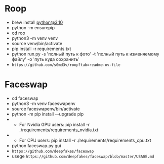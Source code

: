 # Roop
    

- brew install python@3.10
- python -m ensurepip
- cd roo
- python3 -m venv venv 
- source venv/bin/activate 
- pip install -r requirements.txt
- python run.py -s 'полный путь к фото' -t 'полный путь к изменяемому файлу' -o 'путь куда сохранить'
- `https://github.com/s0md3v/roop?tab=readme-ov-file`

# Faceswap

- cd faceswap
- python3 -m venv faceswapenv
- source faceswapenv/bin/activate
- python -m pip install --upgrade pip
- - For Nvidia GPU users: pip install -r ./requirements/requirements_nvidia.txt
- - For CPU users: pip install -r ./requirements/requirements_cpu.txt
-  python faceswap.py gui
- `https://github.com/deepfakes/faceswap`
- usege `https://github.com/deepfakes/faceswap/blob/master/USAGE.md`